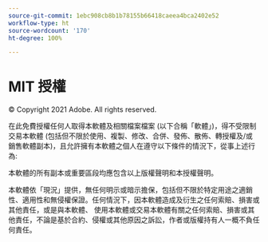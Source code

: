 ```yaml
---
source-git-commit: 1ebc908cb8b1b78155b66418caeea4bca2402e52
workflow-type: ht
source-wordcount: '170'
ht-degree: 100%

---
```

# MIT 授權

© Copyright 2021 Adobe. All rights reserved.

在此免費授權任何人取得本軟體及相關檔案檔案
(以下合稱「軟體」)，得不受限制交易本軟體
(包括但不限於使用、複製、修改、合併、發佈、散佈、轉授權及/或銷售軟體副本)，且允許擁有本軟體之個人在遵守以下條件的情況下，從事上述行為:

本軟體的所有副本或重要區段均應包含以上版權聲明和本授權聲明。

本軟體依「現況」提供，無任何明示或暗示擔保，包括但不限於特定用途之適銷性、適用性和無侵權保證。任何情況下，因本軟體造成及衍生之任何索賠、損害或其他責任，或是與本軟體、
使用本軟體或交易本軟體有關之任何索賠、損害或其他責任，不論是基於合約、侵權或其他原因之訴訟，作者或版權持有人一概不負任何責任。
